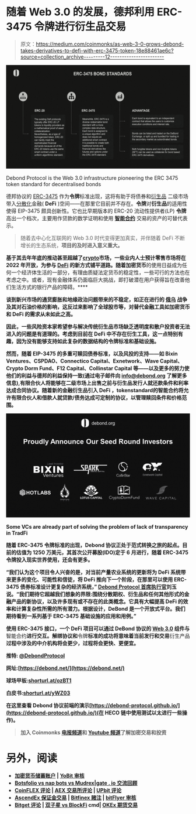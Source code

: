 # 随着 Web 3.0 的发展，德邦利用 ERC-3475 令牌进行衍生品交易

> 原文：<https://medium.com/coinmonks/as-web-3-0-grows-debond-takes-derivatives-to-defi-with-erc-3475-token-18e88461ae6c?source=collection_archive---------12----------------------->

![](img/927c14bd6182646d9b6dfb161025067a.png)

Debond Protocol is the Web 3.0 infrastructure pioneering the ERC 3475 token standard for decentralised bonds

德邦协议的 [ERC-3475](https://hackernoon.com/what-is-erc-3475-exploring-bonds-on-ethereum-blockchain-a-new-token-standard) 作为**令牌**标准出现，这将有助于将债券和[衍生品](https://www.google.com/search?q=derivatives&oq=derivatives&aqs=chrome..69i57j69i59.1336j0j7&sourceid=chrome&ie=UTF-8) 二级市场带入[分散化](https://www.investopedia.com/terms/d/decentralizedmarket.asp)金融( **DeFi** )空间——在那里它目前并不存在。**令牌**对**衍生品**的适用性使得 EIP-3475 颇具创新性。它也比早期版本的 ERC-20 流动性提供者(LP) **令牌**高出一个档次，主要用作贷款的数学证明和使用 [**智能合约**](https://ethereum.org/en/developers/docs/smart-contracts/) 交易的资产的可替代表示。

> 随着去中心化互联网的 Web 3.0 时代变得更加真实，并伴随着 DeFi 不断增长的生态系统，[](https://coinmarketcap.com/alexandria/article/what-is-web-3-0)**项目的及时进入意义重大。**

**基于其去年年底的推动甚至超越了[**crypto**](https://twitter.com/crypto?lang=en)**市场，一些业内人士预计零售市场将在 2022 年开放，为参与 [**DeFi**](https://www.investopedia.com/decentralized-finance-defi-5113835) 的新方式铺平道路。随着**加密货币**的使用日益成为任何一个经济体生活的一部分，有理由质疑法定货币的稳定性，一些可行的方法也在考虑之中。或者，现有金融体系仍面临巨大挑战，即打破潜在用户获得旨在改善他们生活方式的银行产品的障碍。****

****谈到新兴市场的通货膨胀和地缘政治问题带来的不稳定，如正在进行的 [**俄乌**](https://apnews.com/hub/russia-ukraine) 战争及其对石油价格的影响，这反过来影响了全球股市等，对替代金融工具如**加密货币**和 **DeFi** 的需求从未如此之高。****

****因此，一些风险资本家希望参与解决传统衍生品市场缺乏透明度和散户投资者无法进入的问题是有道理的。考虑到目前在 **DeFi** 中不存在衍生工具，这一点特别有趣，因为没有能够支持如此复杂的数据结构的令牌标准和基础设施。****

****然而，随着 EIP-3475 的多重可赎回债券标准，以及风投的支持——如 Bixin Ventures、CSPDAO、Connectico Capital、Exnetwork、Wave Capital、Crypto Dorm Fund、F12 Capital、Collinstar Capital 等——以及更多的努力使他们的利益与德邦的利益保持一致(通过电子邮件向 info@debond.org 了解更多信息),有限合伙人将能够在二级市场上出售之前与**衍生品**发行人就还款条件和利率达成合同协议。随着新的金融衍生品**引入 **DeFi** ，token**standard**的**智能合约**将允许有限合伙人和借款人就贷款/债务达成可定制的协议，以管理赎回条件和价格范围。******

**![](img/5db9450df2755a2f97642d5cd68e3ef5.png)**

**Some VCs are already part of solving the problem of lack of transparency in TradFi**

**随着 ERC-3475 **令牌**标准的出现，Debond 协议正处于范式转换之旅的起点。目前的估值为 1250 万美元，其首次公开募股(IDO)定于 6 月进行，随着 ERC-3475 **令牌**投入现实世界使用，还会有更多。**

**“我们认为这个项目令人兴奋的是，对当前产量农业系统的更新将为 **DeFi** 系统带来更多的变化、可能性和信徒，将 **DeFi** 推向下一个阶段，在那里可以使用 ERC-3475 债券标准设计更复杂的经济系统，” [Debond Protocol 首席执行官](http://shorturl.at/ozBT1)刘玉说。“我们期待它超越我们想象的界限:围绕分散期权、**衍生品**和任何其他形式的金融产品的新协议，以及许多现有或不存在的此类概念。它具有大幅提高 **DeFi** 的效率和计算复杂性所需的所有潜力。根据设计，DeBond 是一个开放式平台。我们期待看到一系列基于 ERC-3475 基础设施的应用和用例。”**

**使用 ERC-3475 接口，一个 **DeFi** 项目可以通过 DeBond 协议的 [**Web 3.0**](https://www.google.com/search?q=Web+3.0&oq=Web+3.0&aqs=chrome..69i57j69i60.1776j0j7&sourceid=chrome&ie=UTF-8) 组件与**智能合约**进行交互。解绑协议和**令牌**标准的成功将意味着当前发行和交易**衍生产品**过程中涉及的中介机构将会更少，过程将会更快、更便宜。**

**推特: [@DebondProtocol](https://mobile.twitter.com/debondprotocol)**

**网址:[https://debond.net/](https://debond.net/)**

**球场甲板:[shorturl.at/ozBT1](https://github.com/DeBond-Protocol/DOC/blob/main/DEBOND_PITCH_DECK_v2.01.pdf)**

**白皮书:[shorturl.at/yWZ03](https://github.com/DeBond-Protocol/DOC/blob/main/DEBOND_Whitepaper_v1.pdf)**

**在这里查看 Debond 协议前端的演示[https://debond-protocol.github.io/](https://debond-protocol.github.io/)(在 HECO 链中使用测试以太进行一些操作)。**

> **加入 Coinmonks [电报频道](https://t.me/coincodecap)和 [Youtube 频道](https://www.youtube.com/c/coinmonks/videos)了解加密交易和投资**

# **另外，阅读**

*   **[加密货币储蓄账户](/coinmonks/cryptocurrency-savings-accounts-be3bc0feffbf) | [YoBit 审核](/coinmonks/yobit-review-175464162c62)**
*   **[Botsfolio vs nap bots vs Mudrex](/coinmonks/botsfolio-vs-napbots-vs-mudrex-c81344970c02)|[gate . io 交流回顾](/coinmonks/gate-io-exchange-review-61bf87b7078f)**
*   **[CoinFLEX 评论](https://coincodecap.com/coinflex-review) | [AEX 交易所评论](https://coincodecap.com/aex-exchange-review) | [UPbit 评论](https://coincodecap.com/upbit-review)**
*   **[AscendEx 保证金交易](https://coincodecap.com/ascendex-margin-trading) | [Bitfinex 赌注](https://coincodecap.com/bitfinex-staking) | [bitFlyer 审核](https://coincodecap.com/bitflyer-review)**
*   **[Bitget 评论](https://coincodecap.com/bitget-review) | [双子星 vs BlockFi](https://coincodecap.com/gemini-vs-blockfi) cmd| [OKEx 期货交易](https://coincodecap.com/okex-futures-trading)**